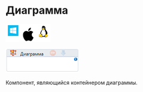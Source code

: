 # Диаграмма

![](<../../../.gitbook/assets/image (100) (1) (1) (1) (1) (1) (132).png>)

![](<../../../.gitbook/assets/image (333).png>)

Компонент, являющийся контейнером диаграммы.
